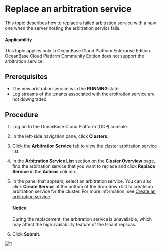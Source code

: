 # Replace an arbitration service

This topic describes how to replace a failed arbitration service with a new one when the server hosting the arbitration service fails.

<main id="notice" type='notice'>
<h4>Applicability</h4>
<p>This topic applies only to OceanBase Cloud Platform Enterprise Edition. OceanBase Cloud Platform Community Edition does not support the arbitration service. </p>
</main>

## Prerequisites

* The new arbitration service is in the **RUNNING** state.
* Log streams of the tenants associated with the arbitration service are not downgraded.

## Procedure

1. Log on to the OceanBase Cloud Platform (OCP) console.

2. In the left-side navigation pane, click **Clusters**.

3. Click the **Arbitration Service** tab to view the cluster arbitration service list.

4. In the **Arbitration Service List** section on the **Cluster Overview** page, find the arbitration service that you want to replace and click **Replace Service** in the **Actions** column.

5. In the panel that appears, select an arbitration service. You can also click **Create Service** at the bottom of the drop-down list to create an arbitration service for the cluster. For more information, see [Create an arbitration service](200.create-arbitration-services.md).

   <main id="notice" type='notice'>
   <h4>Notice</h4>
   <p>During the replacement, the arbitration service is unavailable, which may affect the high availability feature of the tenant replicas. </p>
   </main>

6. Click **Submit**.

![1](https://obbusiness-private.oss-cn-shanghai.aliyuncs.com/doc/img/ocp/410/%E6%9B%BF%E6%8D%A2%E6%9C%8D%E5%8A%A1-1.png)
